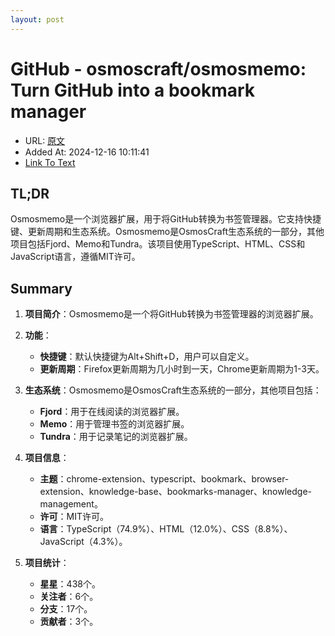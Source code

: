 ```yaml
---
layout: post
---
```

# GitHub - osmoscraft/osmosmemo: Turn GitHub into a bookmark manager
- URL: [原文](https://github.com/osmoscraft/osmosmemo)
- Added At: 2024-12-16 10:11:41
- [Link To Text](_posts/2024-12-16-osmoscraft-osmosmemo_raw.md)

## TL;DR
Osmosmemo是一个浏览器扩展，用于将GitHub转换为书签管理器。它支持快捷键、更新周期和生态系统。Osmosmemo是OsmosCraft生态系统的一部分，其他项目包括Fjord、Memo和Tundra。该项目使用TypeScript、HTML、CSS和JavaScript语言，遵循MIT许可。

## Summary
1. **项目简介**：Osmosmemo是一个将GitHub转换为书签管理器的浏览器扩展。

2. **功能**：
   - **快捷键**：默认快捷键为Alt+Shift+D，用户可以自定义。
   - **更新周期**：Firefox更新周期为几小时到一天，Chrome更新周期为1-3天。

3. **生态系统**：Osmosmemo是OsmosCraft生态系统的一部分，其他项目包括：
   - **Fjord**：用于在线阅读的浏览器扩展。
   - **Memo**：用于管理书签的浏览器扩展。
   - **Tundra**：用于记录笔记的浏览器扩展。

4. **项目信息**：
   - **主题**：chrome-extension、typescript、bookmark、browser-extension、knowledge-base、bookmarks-manager、knowledge-management。
   - **许可**：MIT许可。
   - **语言**：TypeScript（74.9%）、HTML（12.0%）、CSS（8.8%）、JavaScript（4.3%）。

5. **项目统计**：
   - **星星**：438个。
   - **关注者**：6个。
   - **分支**：17个。
   - **贡献者**：3个。
